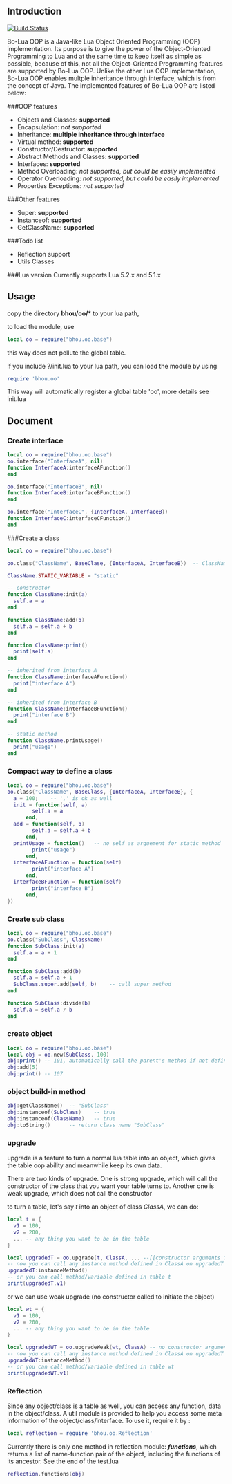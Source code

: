 
Introduction 
------------

[![Build Status](https://travis-ci.org/bhou/Bo-LuaOOP.png?branch=master)](https://travis-ci.org/bhou/Bo-LuaOOP)

Bo-Lua OOP is a Java-like Lua Object Oriented Programming (OOP) implementation. 
Its purpose is to give the power of the Object-Oriented Programming to Lua and at the same time 
to keep itself as simple as possible, because of this, not all the Object-Oriented Programming features 
are supported by Bo-Lua OOP. Unlike the other Lua OOP implementation, Bo-Lua OOP enables multple 
inheritance through interface, which is from the concept of Java. The implemented features of Bo-Lua 
OOP are listed below:

###OOP features

- Objects and Classes: **supported**
- Encapsulation: *not supported*
- Inheritance: **multiple inheritance through interface**
- Virtual method: **supported**
- Constructor/Destructor: **supported**
- Abstract Methods and Classes: **supported**
- Interfaces: **supported**
- Method Overloading: *not supported, but could be easily implemented*
- Operator Overloading: *not supported, but could be easily implemented*
- Properties Exceptions: *not supported*

###Other features

- Super: **supported**
- Instanceof: **supported**
- GetClassName: **supported**

###Todo list
- Reflection support
- Utils Classes

###Lua version
Currently supports Lua 5.2.x and 5.1.x


Usage
-----------
copy the directory **bhou/oo/*** to your lua path,

to load the module, use
`````lua
local oo = require("bhou.oo.base")
`````
this way does not pollute the global table. 

if you include ?/init.lua to your lua path, you can load the module by using
`````lua
require 'bhou.oo'
`````
This way will automatically register a global table 'oo', more details see init.lua

Document
-----------
### Create interface
`````lua
local oo = require("bhou.oo.base")
oo.interface("InterfaceA", nil)
function InterfaceA:interfaceAFunction()
end

oo.interface("InterfaceB", nil)
function InterfaceB:interfaceBFunction()
end

oo.interface("InterfaceC", {InterfaceA, InterfaceB})
function InterfaceC:interfaceCFunction()
end
`````
###Create a class

`````lua
local oo = require("bhou.oo.base")

oo.class("ClassName", BaseClase, {InterfaceA, InterfaceB})  -- ClassName is automatically registered as global variable

ClassName.STATIC_VARIABLE = "static"

-- constructor
function ClassName:init(a)
  self.a = a
end

function ClassName:add(b)
  self.a = self.a + b
end

function ClassName:print()
  print(self.a)
end

-- inherited from interface A
function ClassName:interfaceAFunction()
  print("interface A")
end

-- inherited from interface B
function ClassName:interfaceBFunction()
  print("interface B")
end

-- static method
function ClassName.printUsage()  
  print("usage")
end
`````
### Compact way to define a class
`````lua
local oo = require("bhou.oo.base")
oo.class("ClassName", BaseClass, {InterfaceA, InterfaceB}, {
  a = 100;    -- ',' is ok as well
  init = function(self, a)
        self.a = a
      end,
  add = function(self, b)
        self.a = self.a + b
      end,
  printUsage = function()   -- no self as arguement for static method
        print("usage")
      end,
  interfaceAFunction = function(self)
        print("interface A")
      end,
  interfaceBFunction = function(self)
        print("interface B")
      end,
})
`````
### Create sub class
`````lua
local oo = require("bhou.oo.base")
oo.class("SubClass", ClassName)
function SubClass:init(a)
  self.a = a + 1
end

function SubClass:add(b)
  self.a = self.a + 1
  SubClass.super.add(self, b)    -- call super method
end

function SubClass:divide(b)
  self.a = self.a / b
end
`````

### create object
`````lua
local oo = require("bhou.oo.base")
local obj = oo.new(SubClass, 100)
obj:print() -- 101, automatically call the parent's method if not defined in subclass
obj:add(5)
obj:print() -- 107
`````
### object build-in method
`````lua
obj:getClassName()  -- "SubClass"
obj:instanceof(SubClass)    -- true
obj:instanceof(ClassName)   -- true
obj:toString()      -- return class name "SubClass"
`````
### upgrade
upgrade is a feature to turn a normal lua table into an object, which gives the table 
oop ability and meanwhile keep its own data.

There are two kinds of upgrade. One is strong upgrade, which will call the constructor 
of the class that you want your table turns to. Another one is weak upgrade, which does
not call the constructor

to turn a table, let's say *t* into an object of class *ClassA*, we can do:
`````lua
local t = {
  v1 = 100,
  v2 = 200,
  ... -- any thing you want to be in the table
}

local upgradedT = oo.upgrade(t, ClassA, ... --[[constructor arguments for ClassA--]])
-- now you can call any instance method defined in ClassA on upgradedT
upgradedT:instanceMethod()
-- or you can call method/variable defined in table t
print(upgradedT.v1)
`````
or we can use weak upgrade (no constructor called to initiate the object)
`````lua
local wt = {
  v1 = 100,
  v2 = 200,
  ... -- any thing you want to be in the table
}

local upgradedWT = oo.upgradeWeak(wt, ClassA) -- no constructor arguments
-- now you can call any instance method defined in ClassA on upgradedT
upgradedWT:instanceMethod()
-- or you can call method/variable defined in table wt
print(upgradedWT.v1)
``````

### Reflection
Since any object/class is a table as well, you can access any function, data in the object/class. A util module is provided to help you access some meta information of the object/class/interface. To use it, require it by :

`````lua
local reflection = require 'bhou.oo.Reflection'
`````

Currently there is only one method in reflection module: ***functions***, which returns a list of name-function pair of the object, including the functions of its ancestor. See the end of the test.lua

`````lua
reflection.functions(obj)
`````


